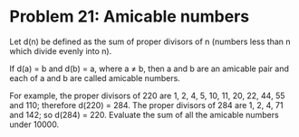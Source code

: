 # Problem 21: Amicable numbers

Let d(n) be defined as the sum of proper divisors of n (numbers less
than n which divide evenly into n). 

If d(a) = b and d(b) = a, where a ≠ b, then a and b are an amicable pair and
each of a and b are called amicable numbers. 

For example, the proper divisors of 220 are 1, 2, 4, 5, 10, 11, 20, 22, 44, 55
and 110; therefore d(220) = 284. The proper divisors of 284 are 1, 2, 4, 71 and
142; so d(284) = 220. Evaluate the sum of all the amicable numbers under 10000.
